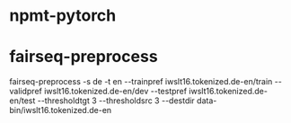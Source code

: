 # npmt-pytorch

# fairseq-preprocess
fairseq-preprocess -s de -t en --trainpref iwslt16.tokenized.de-en/train --validpref iwslt16.tokenized.de-en/dev --testpref iwslt16.tokenized.de-en/test --thresholdtgt 3 --thresholdsrc 3 --destdir data-bin/iwslt16.tokenized.de-en
